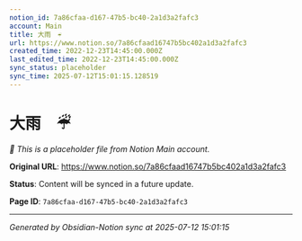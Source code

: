 ```yaml
---
notion_id: 7a86cfaa-d167-47b5-bc40-2a1d3a2fafc3
account: Main
title: 大雨　☔︎
url: https://www.notion.so/7a86cfaad16747b5bc402a1d3a2fafc3
created_time: 2022-12-23T14:45:00.000Z
last_edited_time: 2022-12-23T14:45:00.000Z
sync_status: placeholder
sync_time: 2025-07-12T15:01:15.128519
---
```


# 大雨　☔︎

*🔄 This is a placeholder file from Notion Main account.*

**Original URL**: https://www.notion.so/7a86cfaad16747b5bc402a1d3a2fafc3

**Status**: Content will be synced in a future update.

**Page ID**: `7a86cfaa-d167-47b5-bc40-2a1d3a2fafc3`

---

*Generated by Obsidian-Notion sync at 2025-07-12 15:01:15*
